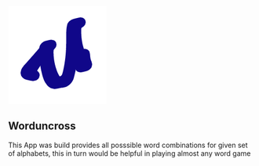 ![alt text](https://github.com/dephizee/worduncross/blob/master/app/src/main/res/drawable/bgicon.png)
## Worduncross
This App was build provides all posssible word combinations for given set of alphabets, this in turn would be helpful in playing almost any word game
